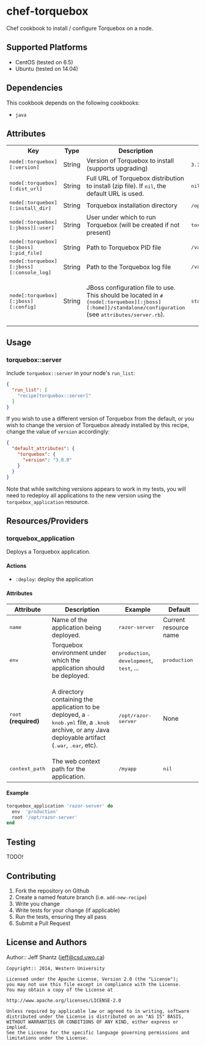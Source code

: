 # chef-torquebox

Chef cookbook to install / configure Torquebox on a node.

## Supported Platforms

* CentOS (tested on 6.5)
* Ubuntu (tested on 14.04)

## Dependencies

This cookbook depends on the following cookbooks:

* `java`

## Attributes


<table>
  <tr>
    <th>Key</th>
    <th>Type</th>
    <th>Description</th>
    <th>Default</th>
  </tr>
  <tr>
    <td><tt>node[:torquebox][:version]</tt></td>
    <td>String</td>
    <td>Version of Torquebox to install (supports upgrading)</td>
    <td><tt>3.1.1</tt></td>
  </tr>
  <tr>
    <td><tt>node[:torquebox][:dist_url]</tt></td>
    <td>String</td>
    <td>Full URL of Torquebox distribution to install (zip file).  If <tt>nil</tt>, the default URL is used.</td>
    <td><tt>nil</tt></td>
  </tr>
  <tr>
    <td><tt>node[:torquebox][:install_dir]</tt></td>
    <td>String</td>
    <td>Torquebox installation directory</td>
    <td><tt>/opt/torquebox</tt></td>
  </tr>
  <tr>
    <td><tt>node[:torquebox][:jboss][:user]</tt></td>
    <td>String</td>
    <td>User under which to run Torquebox (will be created if not present)</td>
    <td><tt>torquebox</tt></td>
  </tr>
  <tr>
    <td><tt>node[:torquebox][:jboss][:pid_file]</tt></td>
    <td>String</td>
    <td>Path to Torquebox PID file</td>
    <td><tt>/var/run/torquebox/torquebox.pid</tt></td>
  </tr>
  <tr>
    <td><tt>node[:torquebox][:jboss][:console_log]</tt></td>
    <td>String</td>
    <td>Path to the Torquebox log file</td>
    <td><tt>/var/log/torquebox/console.log</tt></td>
  </tr>
  <tr>
    <td><tt>node[:torquebox][:jboss][:config]</tt></td>
    <td>String</td>
    <td>
      <p>JBoss configuration file to use. This should be located in 
         <tt>#{node[:torquebox][:jboss][:home]}/standalone/configuration</tt>
         (see <tt>attributes/server.rb</tt>).
      </p>
    </td>
    <td><tt>standalone.xml</tt></td>
  </tr>
</table>

## Usage

### torquebox::server

Include `torquebox::server` in your node's `run_list`:

```json
{
  "run_list": [
    "recipe[torquebox::server]"
  ]
}
```

If you wish to use a different version of Torquebox from the default, or you
wish to change the version of Torquebox already installed by this recipe,
change the value of `version` accordingly:

```json
{
  "default_attributes": {
    "torquebox": {
      "version": "3.0.0"
    }
  }
}
```

Note that while switching versions appears to work in my tests, you will need
to redeploy all applications to the new version using the `torquebox_application`
resource.

## Resources/Providers

### torquebox_application

Deploys a Torquebox application.

#### Actions

* `:deploy`: deploy the application

#### Attributes

<table>
  <thead>
    <tr>
      <th>Attribute</th>
      <th>Description</th>
      <th>Example</th>
      <th>Default</th>
    </tr>
  </thead>

  <tbody>
    <tr>
      <td><tt>name</tt></td>
      <td>Name of the application being deployed.</td>
      <td><tt>razor-server</tt></td>
      <td>Current resource name</td>
    </tr>
    <tr>
      <td><tt>env</tt></td>
      <td>Torquebox environment under which the application should be deployed.</td>
      <td><tt>production</tt>, <tt>development</tt>, <tt>test</tt>, ...</td>
      <td><tt>production</tt></td>
    </tr>
    <tr>
      <td><tt>root</tt> <strong>(required)</strong></td>
      <td>
        <p>
          A directory containing the application to be deployed, a
          <tt>-knob.yml</tt> file, a <tt>.knob</tt> archive, or any Java
          deployable artifact (<tt>.war</tt>, <tt>.ear</tt>, etc).
        </p>
      </td>
      <td><tt>/opt/razor-server</tt></td>
      <td>None</td>
    </tr>
    <tr>
      <td><tt>context_path</tt></td>
      <td>The web context path for the application.</td>
      <td><tt>/myapp</tt></td>
      <td><tt>nil</tt></td>
    </tr>
  </tbody>
</table>

#### Example

```ruby
torquebox_application 'razor-server' do
  env  'production'
  root '/opt/razor-server'
end
```

## Testing

TODO!

## Contributing

1. Fork the repository on Github
2. Create a named feature branch (i.e. `add-new-recipe`)
3. Write you change
4. Write tests for your change (if applicable)
5. Run the tests, ensuring they all pass
6. Submit a Pull Request

## License and Authors

Author:: Jeff Shantz (<jeff@csd.uwo.ca>)

```text
Copyright:: 2014, Western University

Licensed under the Apache License, Version 2.0 (the "License");
you may not use this file except in compliance with the License.
You may obtain a copy of the License at

http://www.apache.org/licenses/LICENSE-2.0

Unless required by applicable law or agreed to in writing, software
distributed under the License is distributed on an "AS IS" BASIS,
WITHOUT WARRANTIES OR CONDITIONS OF ANY KIND, either express or implied.
See the License for the specific language governing permissions and
limitations under the License.
```
